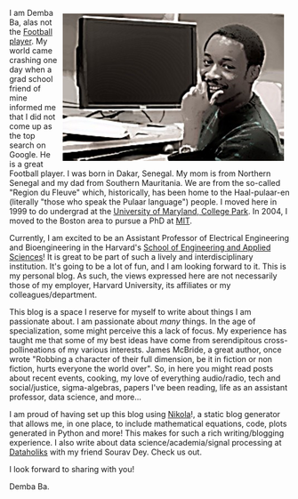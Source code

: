 <!--
.. title: About Me
.. slug: about-me
.. date: 2015-08-13 12:57:27 UTC-05:00
.. tags:
.. category:
.. link:
.. description:
.. type: text
-->

<img style="float: right" src="/Demba_cartoon2.jpeg" hspace="10" vspace="10"> I am Demba Ba, alas not the [Football player](https://en.wikipedia.org/wiki/Demba_Ba). My world came crashing one day when a grad school friend of mine informed me that I did not come up as the top search on Google. He is a great Football player. I was born in Dakar, Senegal. My mom is from Northern Senegal and my dad from Southern Mauritania. We are from the so-called "Region du Fleuve" which, historically, has been home to the Haal-pulaar-en (literally "those who speak the Pulaar language") people. I moved here in 1999 to do undergrad at the [University of Maryland, College Park](http://umd.edu). In 2004, I moved to the Boston area to pursue a PhD at [MIT](http://mit.edu).


Currently, I am excited to be an Assistant Professor of Electrical Engineering and Bioengineering in the Harvard's [School of Engineering and Applied Sciences](http://seas.harvard.edu)! It is great to be part of such a lively and interdisciplinary institution. It's going to be a lot of fun, and I am looking forward to it. This is my personal blog. As such, the views expressed here are not necessarily those of my employer, Harvard University, its affiliates or my colleagues/department.

This blog is a space I reserve for myself to write about things I am passionate about. I am passionate about *many* things. In the age of specialization, some might perceive this a lack of focus. My experience has taught me that some of my best ideas have come from serendipitous cross-pollineations of my various interests. James McBride, a great author, once wrote "Robbing a character of their full dimension, be it in fiction or non fiction, hurts everyone the world over". So, in here you might read posts about recent events, cooking, my love of everything audio/radio, tech and social/justice, sigma-algebras, papers I've been reading, life as an assistant professor, data science, and more...

I am proud of having set up this blog using [Nikola](http://getnikola.com)!, a static blog generator that allows me, in one place, to include mathematical equations, code, plots generated in Python and more! This makes for such a rich writing/blogging experience. I also write about data science/academia/signal processing at [Dataholiks](http://dataholiks.com) with my friend Sourav Dey. Check us out.

I look forward to sharing with you!


Demba Ba.
